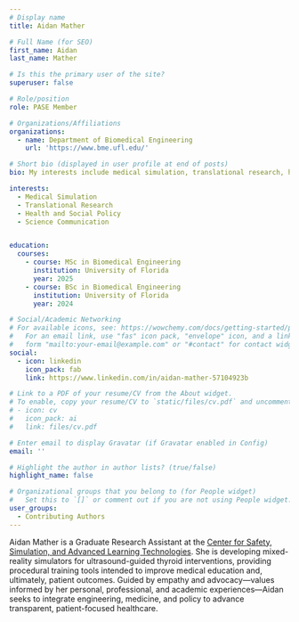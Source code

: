 ```yaml
---
# Display name
title: Aidan Mather

# Full Name (for SEO)
first_name: Aidan
last_name: Mather

# Is this the primary user of the site?
superuser: false

# Role/position
role: PASE Member

# Organizations/Affiliations
organizations:
  - name: Department of Biomedical Engineering
    url: 'https://www.bme.ufl.edu/'

# Short bio (displayed in user profile at end of posts)
bio: My interests include medical simulation, translational research, health and social policy, and science communication.

interests:
  - Medical Simulation
  - Translational Research
  - Health and Social Policy
  - Science Communication


education:
  courses:
    - course: MSc in Biomedical Engineering
      institution: University of Florida
      year: 2025
    - course: BSc in Biomedical Engineering
      institution: University of Florida
      year: 2024

# Social/Academic Networking
# For available icons, see: https://wowchemy.com/docs/getting-started/page-builder/#icons
#   For an email link, use "fas" icon pack, "envelope" icon, and a link in the
#   form "mailto:your-email@example.com" or "#contact" for contact widget.
social:
  - icon: linkedin
    icon_pack: fab
    link: https://www.linkedin.com/in/aidan-mather-57104923b

# Link to a PDF of your resume/CV from the About widget.
# To enable, copy your resume/CV to `static/files/cv.pdf` and uncomment the lines below.
# - icon: cv
#   icon_pack: ai
#   link: files/cv.pdf

# Enter email to display Gravatar (if Gravatar enabled in Config)
email: ''

# Highlight the author in author lists? (true/false)
highlight_name: false

# Organizational groups that you belong to (for People widget)
#   Set this to `[]` or comment out if you are not using People widget.
user_groups:
  - Contributing Authors
---
```


Aidan Mather is a Graduate Research Assistant at the [Center for Safety, Simulation, and Advanced Learning Technologies](https://simulation.health.ufl.edu/). She is developing mixed-reality simulators for ultrasound-guided thyroid interventions, providing procedural training tools intended to improve medical education and, ultimately, patient outcomes. Guided by empathy and advocacy—values informed by her personal, professional, and academic experiences—Aidan seeks to integrate engineering, medicine, and policy to advance transparent, patient-focused healthcare.
